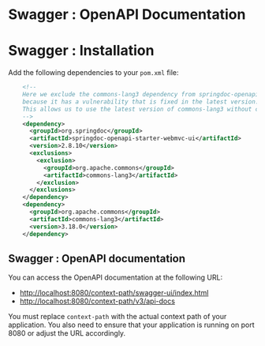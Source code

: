 # Swagger : OpenAPI Documentation

# Swagger : Installation

Add the following dependencies to your ``pom.xml`` file:
```xml
    <!--
    Here we exclude the commons-lang3 dependency from springdoc-openapi-starter-webmvc-ui
    because it has a vulnerability that is fixed in the latest version.
    This allows us to use the latest version of commons-lang3 without conflicts.
    -->
    <dependency>
      <groupId>org.springdoc</groupId>
      <artifactId>springdoc-openapi-starter-webmvc-ui</artifactId>
      <version>2.8.10</version>
      <exclusions>
        <exclusion>
          <groupId>org.apache.commons</groupId>
          <artifactId>commons-lang3</artifactId>
        </exclusion>
      </exclusions>
    </dependency>
    <dependency>
      <groupId>org.apache.commons</groupId>
      <artifactId>commons-lang3</artifactId>
      <version>3.18.0</version>
    </dependency>
````

## Swagger : OpenAPI documentation

You can access the OpenAPI documentation at the following URL:

- [http://localhost:8080/context-path/swagger-ui/index.html](http://localhost:8080/swagger-ui/index.html)
- [http://localhost:8080/context-path/v3/api-docs](http://localhost:8080/v3/api-docs)

You must replace `context-path` with the actual context path of your application.
You also need to ensure that your application is running on port 8080 or adjust the URL accordingly.